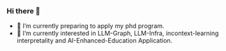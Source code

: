 ### Hi there 👋


- 🔭 I’m currently preparing to apply my phd program.
- 🌱 I’m currently interested in LLM-Graph, LLM-Infra, incontext-learning interpretality and AI-Enhanced-Education Application.


